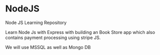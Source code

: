 # NodeJS
Node JS Learning Repository

Learn Node Js with Express with building an Book Store app which also contains payment processing using stripe JS.

We will use MSSQL as well as Mongo DB
